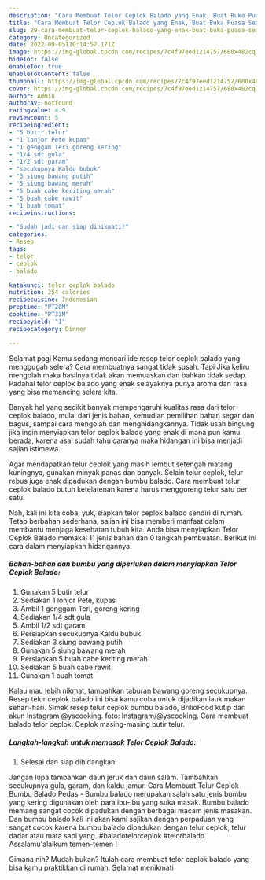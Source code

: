 ```yaml
---
description: "Cara Membuat Telor Ceplok Balado yang Enak, Buat Buka Puasa Sempurna"
title: "Cara Membuat Telor Ceplok Balado yang Enak, Buat Buka Puasa Sempurna"
slug: 29-cara-membuat-telor-ceplok-balado-yang-enak-buat-buka-puasa-sempurna
category: Uncategorized
date: 2022-09-05T10:14:57.171Z
image: https://img-global.cpcdn.com/recipes/7c4f97eed1214757/680x482cq70/telor-ceplok-balado-foto-resep-utama.jpg
hideToc: false
enableToc: true
enableTocContent: false
thumbnail: https://img-global.cpcdn.com/recipes/7c4f97eed1214757/680x482cq70/telor-ceplok-balado-foto-resep-utama.jpg
cover: https://img-global.cpcdn.com/recipes/7c4f97eed1214757/680x482cq70/telor-ceplok-balado-foto-resep-utama.jpg
author: Admin
authorAv: notfound
ratingvalue: 4.9
reviewcount: 5
recipeingredient:
- "5 butir telur"
- "1 lonjor Pete kupas"
- "1 genggam Teri goreng kering"
- "1/4 sdt gula"
- "1/2 sdt garam"
- "secukupnya Kaldu bubuk"
- "3 siung bawang putih"
- "5 siung bawang merah"
- "5 buah cabe keriting merah"
- "5 buah cabe rawit"
- "1 buah tomat"
recipeinstructions:

- "Sudah jadi dan siap dinikmati!"
categories:
- Resep
tags:
- telor
- ceplok
- balado

katakunci: telor ceplok balado 
nutrition: 254 calories
recipecuisine: Indonesian
preptime: "PT28M"
cooktime: "PT33M"
recipeyield: "1"
recipecategory: Dinner

---
```



Selamat pagi Kamu sedang mencari ide resep telor ceplok balado yang menggugah selera? Cara membuatnya sangat tidak susah. Tapi Jika keliru mengolah maka hasilnya tidak akan memuaskan dan bahkan tidak sedap. Padahal telor ceplok balado yang enak selayaknya punya aroma dan rasa yang bisa memancing selera kita.


Banyak hal yang sedikit banyak mempengaruhi kualitas rasa dari telor ceplok balado, mulai dari jenis bahan, kemudian pemilihan bahan segar dan bagus, sampai cara mengolah dan menghidangkannya. Tidak usah bingung jika ingin menyiapkan telor ceplok balado yang enak di mana pun kamu berada, karena asal sudah tahu caranya maka hidangan ini bisa menjadi sajian istimewa.

Agar mendapatkan telur ceplok yang masih lembut setengah matang kuningnya, gunakan minyak panas dan banyak. Selain telur ceplok, telur rebus juga enak dipadukan dengan bumbu balado. Cara membuat telur ceplok balado butuh ketelatenan karena harus menggoreng telur satu per satu.


Nah, kali ini kita coba, yuk, siapkan telor ceplok balado sendiri di rumah. Tetap berbahan sederhana, sajian ini bisa memberi manfaat dalam membantu menjaga kesehatan tubuh kita. Anda bisa menyiapkan Telor Ceplok Balado memakai 11 jenis bahan dan 0 langkah pembuatan. Berikut ini cara dalam menyiapkan hidangannya.

<!--inarticleads1-->

##### Bahan-bahan dan bumbu yang diperlukan dalam menyiapkan Telor Ceplok Balado:

1. Gunakan 5 butir telur
1. Sediakan 1 lonjor Pete, kupas
1. Ambil 1 genggam Teri, goreng kering
1. Sediakan 1/4 sdt gula
1. Ambil 1/2 sdt garam
1. Persiapkan secukupnya Kaldu bubuk
1. Sediakan 3 siung bawang putih
1. Gunakan 5 siung bawang merah
1. Persiapkan 5 buah cabe keriting merah
1. Sediakan 5 buah cabe rawit
1. Gunakan 1 buah tomat


Kalau mau lebih nikmat, tambahkan taburan bawang goreng secukupnya. Resep telur ceplok balado ini bisa kamu coba untuk dijadikan lauk makan sehari-hari. Simak resep telur ceplok bumbu balado, BrilioFood kutip dari akun Instagram @yscooking. foto: Instagram/@yscooking. Cara membuat balado telor ceplok: Ceplok masing-masing butir telur. 

<!--inarticleads2-->

##### Langkah-langkah untuk memasak Telor Ceplok Balado:


1. Selesai dan siap dihidangkan!

Jangan lupa tambahkan daun jeruk dan daun salam. Tambahkan secukupnya gula, garam, dan kaldu jamur. Cara Membuat Telur Ceplok Bumbu Balado Pedas - Bumbu balado merupakan salah satu jenis bumbu yang sering digunakan oleh para ibu-ibu yang suka masak. Bumbu balado memang sangat cocok dipadukan dengan berbagai macam jenis masakan. Dan bumbu balado kali ini akan kami sajikan dengan perpaduan yang sangat cocok karena bumbu balado dipadukan dengan telur ceplok, telur dadar atau mata sapi yang. #baladotelorceplok #telorbalado Assalamu&#39;alaikum temen-temen ! 

Gimana nih? Mudah bukan? Itulah cara membuat telor ceplok balado yang bisa kamu praktikkan di rumah. Selamat menikmati
